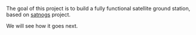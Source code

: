 The goal of this project is to build a fully functional satellite ground station, based on [satnogs](https://satnogs.org) project.

We will see how it goes next.